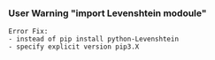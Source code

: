 ### User Warning "import Levenshtein modoule"
    Error Fix:
    - instead of pip install python-Levenshtein
    - specify explicit version pip3.X
